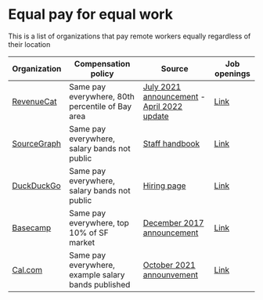 # Equal pay for equal work
This is a list of organizations that pay remote workers equally regardless of their location

| Organization | Compensation policy | Source | Job openings |
| ------------ | ------------------ | ------- | -------- |
| [RevenueCat](https://www.revenuecat.com/) | Same pay everywhere, 80th percentile of Bay area | [July 2021 announcement](https://www.revenuecat.com/blog/the-case-for-location-independent-salaries) - [April 2022 update](https://revenuecat.notion.site/RevenueCat-Compensation-Philosophy-899394493c9b43789626c0aa46578b2a) | [Link](https://boards.greenhouse.io/revenuecat) |
| [SourceGraph](https://sourcegraph.com/search) | Same pay everywhere, salary bands not public | [Staff handbook](https://handbook.sourcegraph.com/benefits-pay-perks/pay-expenses/compensation/) | [Link](https://boards.greenhouse.io/sourcegraph91) |
| [DuckDuckGo](https://duckduckgo.com/) | Same pay everywhere, salary bands not public | [Hiring page](https://duckduckgo.com/hiring) | [Link](https://duckduckgo.com/hiring) |
| [Basecamp](https://basecamp.com/) | Same pay everywhere, top 10% of SF market | [December 2017 announcement](https://m.signalvnoise.com/basecamp-doesnt-employ-anyone-in-san-francisco-but-now-we-pay-everyone-as-though-all-did/) | [Link](https://basecamp.com/about/jobs) |
| [Cal.com](https://cal.com/) | Same pay everywhere, example salary bands published | [October 2021 announvement](https://cal.com/blog/open-startup) | [Link](https://cal.com/jobs) |
